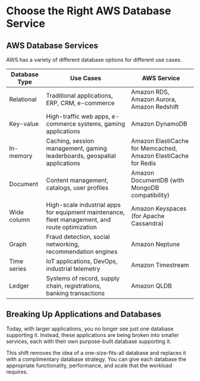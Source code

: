 # Choose the Right AWS Database Service

## AWS Database Services

AWS has a variety of different database options for different use cases. 

| Database Type | Use Cases | AWS Service |
|---|---|---|
| Relational | Traditional applications, ERP, CRM, e-commerce | Amazon RDS, Amazon Aurora, Amazon Redshift |
| Key-value | High-traffic web apps, e-commerce systems, gaming applications | Amazon DynamoDB |
| In-memory | Caching, session management, gaming leaderboards, geospatial applications | Amazon ElastiCache for Memcached, Amazon ElastiCache for Redis |
| Document | Content management, catalogs, user profiles | Amazon DocumentDB (with MongoDB compatibility) |
| Wide column | High-scale industrial apps for equipment maintenance, fleet management, and route optimization | Amazon Keyspaces (for Apache Cassandra) |
| Graph | Fraud detection, social networking, recommendation engines | Amazon Neptune |
| Time series | IoT applications, DevOps, industrial telemetry | Amazon Timestream |
| Ledger | Systems of record, supply chain, registrations, banking transactions | Amazon QLDB |

## Breaking Up Applications and Databases

Today, with larger applications, you no longer see just one database supporting it. Instead, these applications are being broken into smaller services, each with their own purpose-built database supporting it.

This shift removes the idea of a one-size-fits-all database and replaces it with a complimentary database strategy. You can give each database the appropriate functionality, performance, and scale that the workload requires.